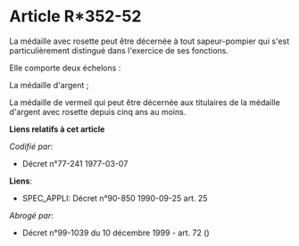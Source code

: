 # Article R*352-52

La médaille avec rosette peut être décernée à tout sapeur-pompier qui s'est particulièrement distingué dans l'exercice de ses
fonctions.

Elle comporte deux échelons :

La médaille d'argent ;

La médaille de vermeil qui peut être décernée aux titulaires de la médaille d'argent avec rosette depuis cinq ans au moins.

**Liens relatifs à cet article**

_Codifié par_:

  - Décret n°77-241 1977-03-07

**Liens**:

  - SPEC_APPLI: Décret n°90-850 1990-09-25 art. 25

_Abrogé par_:

  - Décret n°99-1039 du 10 décembre 1999 - art. 72 ()
